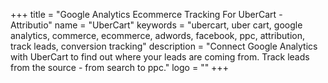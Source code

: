 +++
title = "Google Analytics Ecommerce Tracking For UberCart - Attributio"
name = "UberCart"
keywords = "ubercart, uber cart, google analytics, commerce, ecommerce, adwords, facebook, ppc, attribution, track leads, conversion tracking"
description = "Connect Google Analytics with UberCart to find out where your leads are coming from. Track leads from the source - from search to ppc."
logo = ""
+++
